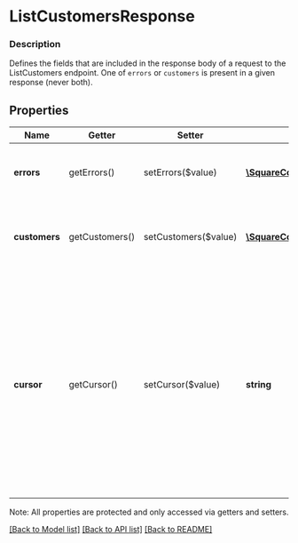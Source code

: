 # ListCustomersResponse

### Description

Defines the fields that are included in the response body of a request to the ListCustomers endpoint.  One of `errors` or `customers` is present in a given response (never both).

## Properties
Name | Getter | Setter | Type | Description | Notes
------------ | ------------- | ------------- | ------------- | ------------- | -------------
**errors** | getErrors() | setErrors($value) | [**\SquareConnect\Model\Error[]**](Error.md) | Any errors that occurred during the request. | [optional] 
**customers** | getCustomers() | setCustomers($value) | [**\SquareConnect\Model\Customer[]**](Customer.md) | An array of &#x60;Customer&#x60; objects that match the provided query. | [optional] 
**cursor** | getCursor() | setCursor($value) | **string** | A pagination cursor to retrieve the next set of results for the original query. Only present if the request succeeded and additional results are available.  See the [Pagination guide](https://developer.squareup.com/docs/working-with-apis/pagination) for more information. | [optional] 

Note: All properties are protected and only accessed via getters and setters.

[[Back to Model list]](../../README.md#documentation-for-models) [[Back to API list]](../../README.md#documentation-for-api-endpoints) [[Back to README]](../../README.md)

